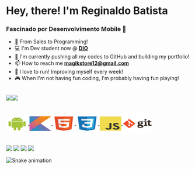 ### <h1 align="left"> Hey, there! I'm Reginaldo Batista </h1>   
### Fascinado por Desenvolvimento Mobile :iphone:


- 🚀 From Sales to Programming!
- 💻 I'm Dev student now @ [**DIO**](https://web.dio.me/home)
- 🎯 I'm currently pushing all my codes to GitHub and building my portfolio!
- 📫 How to reach me **magikstore12@gmail.com**
- 🏅 I love to run! Improving myself every week!
- 🎮 When I'm not having fun coding, I'm probably having fun playing!  

<p align="space-between"> <br>
    <a href="https://github.com/RegiBatista">
        <img height="160em" src="https://github-readme-stats.vercel.app/api?username=regibatista&show_icons=true&theme=radical&include_all_commits=true&icon_color=dracula" style="max-width:100%;"><img height="160em" src="https://github-readme-stats.vercel.app/api/top-langs/?username=regibatista&langs_count=10&layout=compact&theme=radical" style="max-width:1000%;">

</p>   
    
  ##

  <img align="center" alt="Reginaldo-Android" height="40" width="60" src="https://github.com/devicons/devicon/blob/master/icons/android/android-original.svg">
  <img align="center" alt="Reginaldo-Kotlin" height="40" width="60" src="https://github.com/devicons/devicon/blob/master/icons/kotlin/kotlin-original.svg">
  <img align="center" alt="Reginaldo-HTML" height="40" width="60" src="https://raw.githubusercontent.com/devicons/devicon/master/icons/html5/html5-original.svg">
  <img align="center" alt="Reginaldo-CSS" height="40" width="60" src="https://raw.githubusercontent.com/devicons/devicon/master/icons/css3/css3-original.svg">
  <img align="center" alt="Reginaldo-JS" height="40" width="60" src="https://github.com/devicons/devicon/blob/master/icons/javascript/javascript-original.svg">
  <img align="center" alt="Reginaldo-GIT" height="60" width="80" src="https://github.com/devicons/devicon/blob/master/icons/git/git-original-wordmark.svg">
  </div>

  ##

  <div>
    <a href="https://" target="_blank"><img src="https://img.shields.io/badge/YouTube-FF0000?style=for-the-badge&logo=youtube&logoColor=white" target="_blank"></a>
  <a href="https://www.instagram.com/reginaldobredd/" target="_blank"><img src="https://img.shields.io/badge/-Instagram-%23E4405F?style=for-the-badge&logo=instagram&logoColor=white" target="_blank"></a> 
  <a href ="mailto:magikstore12@gmail.com"><img src="https://img.shields.io/badge/-Gmail-%23333?style=for-the-badge&logo=gmail&logoColor=white" target="_blank"></a>
  <a href="https://www.linkedin.com/in/reginaldobatistasilva/" target="_blank"><img src="https://img.shields.io/badge/-LinkedIn-%230077B5?style=for-the-badge&logo=linkedin&logoColor=white" target="_blank"></a> 
  </div>


![Snake animation](https://github.com/RegiBatista/RegiBatista/blob/output/github-contribution-grid-snake.svg)
